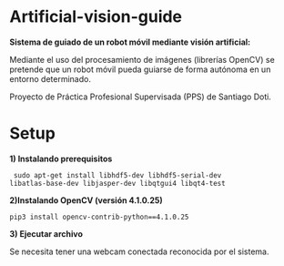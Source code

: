 # Artificial-vision-guide
**Sistema de guiado de un robot móvil mediante visión artificial:**

Mediante el uso del procesamiento de imágenes (librerías OpenCV) se pretende que un robot móvil pueda guiarse de forma autónoma en un entorno determinado.

Proyecto de Práctica Profesional Supervisada (PPS) de Santiago Doti.


# Setup

**1) Instalando prerequisitos**

<code> sudo apt-get install libhdf5-dev libhdf5-serial-dev libatlas-base-dev libjasper-dev libqtgui4 libqt4-test </code>

**2)Instalando OpenCV (versión 4.1.0.25)**

<code>pip3 install opencv-contrib-python==4.1.0.25</code>

**3) Ejecutar archivo**

Se necesita tener una webcam conectada reconocida por el sistema.
